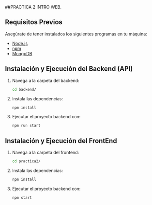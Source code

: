 ##PRACTICA 2 INTRO WEB.

## Requisitos Previos

Asegúrate de tener instalados los siguientes programas en tu máquina:

- [Node.js](https://nodejs.org/)
- [npm](https://www.npmjs.com/)
- [MongoDB](https://www.mongodb.com/try/download/community)

## Instalación y Ejecución del Backend (API)

1. Navega a la carpeta del backend:
   ```bash
   cd backend/

2. Instala las dependencias:
   ```bash
   npm install

3. Ejecutar el proyecto backend con:
   ```bash
   npm run start

## Instalación y Ejecución del FrontEnd

1. Navega a la carpeta del frontend:
   ```bash
   cd practica2/

2. Instala las dependencias:
   ```bash
   npm install

3. Ejecutar el proyecto backend con:
   ```bash
   npm start
